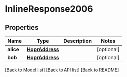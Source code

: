 # InlineResponse2006

## Properties
Name | Type | Description | Notes
------------ | ------------- | ------------- | -------------
**alice** | [**HoprAddress**](HoprAddress.md) |  | [optional] 
**bob** | [**HoprAddress**](HoprAddress.md) |  | [optional] 

[[Back to Model list]](../README.md#documentation-for-models) [[Back to API list]](../README.md#documentation-for-api-endpoints) [[Back to README]](../README.md)


